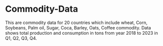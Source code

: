 # Commodity-Data
This are commodity data for 20 countries which include wheat, Corn, Soybeans, Palm oil, Sugar, Coca, Barley, Oats, Coffee commodity. Data shows total production and consumption in tons from year 2018 to 2023 in Q1, Q2, Q3, Q4.
